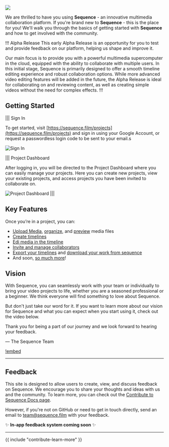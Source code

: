 ![](/static/brand/thumbnail.jpg)

We are thrilled to have you using **Sequence** - an innovative multimedia collaboration platform. If you're brand new to **Sequence** - this is the place for you! We'll walk you through the basics of getting started with **Sequence** and how to get involved with the community.

!!! Alpha Release
This early Alpha Release is an opportunity for you to test and provide feedback on our platform, helping us shape and improve it.

Our main focus is to provide you with a powerful multimedia supercomputer in the cloud, equipped with the ability to collaborate with multiple users. In this initial stage, Sequence is primarily designed to offer a smooth timeline editing experience and robust collaboration options. While more advanced video editing features will be added in the future, the Alpha Release is ideal for collaborating on and reviewing content, as well as creating simple videos without the need for complex effects.
!!!

## Getting Started

||| Sign In

To get started, visit [https://sequence.film/projects](https://sequence.film/projects) and sign in using your Google Account, or request a passwordless login code to be sent to your email.s

![Sign In](/static/onboarding/CleanShot_2022-12-27_at_16.54.162x.png)

||| Project Dashboard

After logging in, you will be directed to the Project Dashboard where you can easily manage your projects. Here you can create new projects, view your existing projects, and access projects you have been invited to collaborate on.

![Project Dashboard](/static/onboarding/CleanShot_2022-12-27_at_16.56.022x.png)
|||

## Key Features

Once you’re in a project, you can:

-   [Upload Media](/files_and_organization/uploading_files.md), [organize](/files_and_organization/organizing_files.md), and [preview](/files_and_organization/preview_and_playback.md) media files
-   [Create timelines](/files_and_organization/creating_and_navigating_timelines.md)
-   [Edi media in the timeline](/editing/timeline_overview_and_tools.md)
-   [Invite and manage collaborators](/collaboration/managing_collaborators.md)
-   [Export your timelines](/exporting_and_sharing/exporting_timelines.md) and [download your work from sequence](/exporting_and_sharing/downloading_library_assets.md)
-   And soon, [so much more](/wishlist.md)!

## Vision

With Sequence, you can seamlessly work with your team or individually to bring your video projects to life, whether you are a seasoned professional or a beginner. We think everyone will find something to love about Sequence.

But don't just take our word for it. If you want to learn more about our vision for Sequence and what you can expect when you start using it, check out the video below.

Thank you for being a part of our journey and we look forward to hearing your feedback.

— The Sequence Team

[!embed](https://youtu.be/5HCWN72N3xI)

---

## Feedback

This site is designed to allow users to create, view, and discuss feedback on Sequence. We encourage you to share your thoughts and ideas with us and the community. To learn more, you can check out the [Contribute to Sequence Docs page](/contribute.md).

However, if you're not on GitHub or need to get in touch directly, send an email to [team@sequence.film](mailto:team@sequence.film) with your feedback.

<aside>
✨ <b>In-app feedback system coming soon</b> ✨
</aside>

---

{{ include "contribute-learn-more" }}
